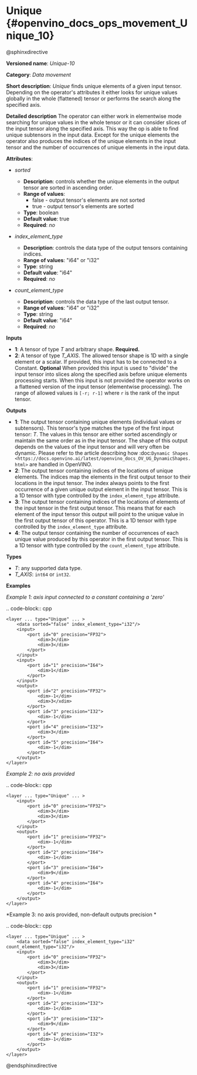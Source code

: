 # Unique  {#openvino_docs_ops_movement_Unique_10}

@sphinxdirective

**Versioned name**: *Unique-10*

**Category**: *Data movement*

**Short description**: *Unique* finds unique elements of a given input tensor. Depending on the operator's attributes it either looks for unique values globally in the whole (flattened) tensor or performs the search along the specified axis.

**Detailed description**
The operator can either work in elementwise mode searching for unique values in the whole tensor or it can consider slices of the input tensor along the specified axis. This way the op is able to find unique subtensors in the input data. Except for the unique elements the operator also produces the indices of the unique elements in the input tensor and the number of occurrences of unique elements in the input data.

**Attributes**:

* *sorted*

  * **Description**: controls whether the unique elements in the output tensor are sorted in ascending order.
  * **Range of values**:
    * false - output tensor's elements are not sorted
    * true - output tensor's elements are sorted
  * **Type**: boolean
  * **Default value**: true
  * **Required**: *no*

* *index_element_type*

  * **Description**: controls the data type of the output tensors containing indices.
  * **Range of values**: "i64" or "i32"
  * **Type**: string
  * **Default value**: "i64"
  * **Required**: *no*

* *count_element_type*

  * **Description**: controls the data type of the last output tensor.
  * **Range of values**: "i64" or "i32"
  * **Type**: string
  * **Default value**: "i64"
  * **Required**: *no*

**Inputs**

* **1**: A tensor of type *T* and arbitrary shape. **Required.**
* **2**: A tensor of type *T_AXIS*. The allowed tensor shape is 1D with a single element or a scalar. If provided, this input has to be connected to a Constant. **Optional**
  When provided this input is used to "divide" the input tensor into slices along the specified axis before unique elements processing starts. When this input is not provided the operator works on a flattened version of the input tensor (elementwise processing). The range of allowed values is ``[-r; r-1]`` where ``r`` is the rank of the input tensor.

**Outputs**

* **1**: The output tensor containing unique elements (individual values or subtensors). This tensor's type matches the type of the first input tensor: *T*. The values in this tensor are either sorted ascendingly or maintain the same order as in the input tensor. The shape of this output depends on the values of the input tensor and will very often be dynamic. Please refer to the article describing how :doc:`Dynamic Shapes <https://docs.openvino.ai/latest/openvino_docs_OV_UG_DynamicShapes.html>` are handled in OpenVINO.
* **2**: The output tensor containing indices of the locations of unique elements. The indices map the elements in the first output tensor to their locations in the input tensor. The index always points to the first occurrence of a given unique output element in the input tensor. This is a 1D tensor with type controlled by the ``index_element_type`` attribute.
* **3**: The output tensor containing indices of the locations of elements of the input tensor in the first output tensor. This means that for each element of the input tensor this output will point to the unique value in the first output tensor of this operator. This is a 1D tensor with type controlled by the ``index_element_type`` attribute.
* **4**: The output tensor containing the number of occurrences of each unique value produced by this operator in the first output tensor. This is a 1D tensor with type controlled by the ``count_element_type`` attribute.

**Types**

* *T*: any supported data type.
* *T_AXIS*: ``int64`` or ``int32``.

**Examples**

*Example 1: axis input connected to a constant containing a 'zero'*

.. code-block:: cpp 

    <layer ... type="Unique" ... >
        <data sorted="false" index_element_type="i32"/>
        <input>
            <port id="0" precision="FP32">
                <dim>3</dim>
                <dim>3</dim>
            </port>
        </input>
        <input>
            <port id="1" precision="I64">
                <dim>1</dim>
            </port>
        </input>
        <output>
            <port id="2" precision="FP32">
                <dim>-1</dim>
                <dim>3</xdim>
            </port>
            <port id="3" precision="I32">
                <dim>-1</dim>
            </port>
            <port id="4" precision="I32">
                <dim>3</dim>
            </port>
            <port id="5" precision="I64">
                <dim>-1</dim>
            </port>
        </output>
    </layer>


*Example 2: no axis provided*

.. code-block:: cpp 

    <layer ... type="Unique" ... >
        <input>
            <port id="0" precision="FP32">
                <dim>3</dim>
                <dim>3</dim>
            </port>
        </input>
        <output>
            <port id="1" precision="FP32">
                <dim>-1</dim>
            </port>
            <port id="2" precision="I64">
                <dim>-1</dim>
            </port>
            <port id="3" precision="I64">
                <dim>9</dim>
            </port>
            <port id="4" precision="I64">
                <dim>-1</dim>
            </port>
        </output>
    </layer>

*Example 3: no axis provided, non-default outputs precision *

.. code-block:: cpp 

    <layer ... type="Unique" ... >
        <data sorted="false" index_element_type="i32" count_element_type="i32"/>
        <input>
            <port id="0" precision="FP32">
                <dim>3</dim>
                <dim>3</dim>
            </port>
        </input>
        <output>
            <port id="1" precision="FP32">
                <dim>-1</dim>
            </port>
            <port id="2" precision="I32">
                <dim>-1</dim>
            </port>
            <port id="3" precision="I32">
                <dim>9</dim>
            </port>
            <port id="4" precision="I32">
                <dim>-1</dim>
            </port>
        </output>
    </layer>


@endsphinxdirective

